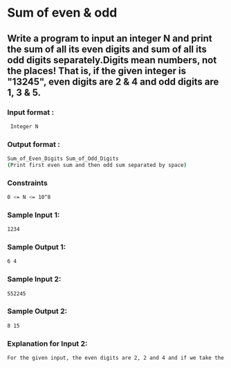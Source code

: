 # Sum of even & odd
## Write a program to input an integer N and print the sum of all its even digits and sum of all its odd digits separately.Digits mean numbers, not the places! That is, if the given integer is "13245", even digits are 2 & 4 and odd digits are 1, 3 & 5.
### Input format :
```sh
 Integer N
```
### Output format :
```sh
Sum_of_Even_Digits Sum_of_Odd_Digits
(Print first even sum and then odd sum separated by space)
```
### Constraints
```sh
0 <= N <= 10^8
```
### Sample Input 1:
```sh
1234
```
### Sample Output 1:
```sh
6 4
```
### Sample Input 2:
```sh
552245
```
### Sample Output 2:
```sh
8 15
```
### Explanation for Input 2:
```sh
For the given input, the even digits are 2, 2 and 4 and if we take the sum of these digits it will come out to be 8(2 + 2 + 4) and similarly, if we look at the odd digits, they are, 5, 5 and 5 which makes a sum of 15(5 + 5 + 5). Hence the answer would be, 8(evenSum) <single space> 15(oddSum)
```